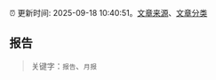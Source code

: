 :alarm_clock: 更新时间: 2025-09-18 10:40:51。[文章来源](/README.md)、[文章分类](/TAGS.md)

## 报告


> 关键字：`报告`、`月报`



